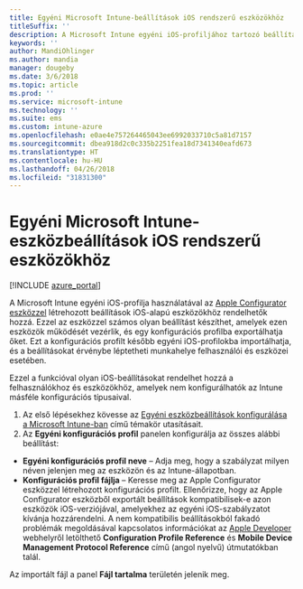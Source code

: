 ```yaml
---
title: Egyéni Microsoft Intune-beállítások iOS rendszerű eszközökhöz
titleSuffix: ''
description: A Microsoft Intune egyéni iOS-profiljához tartozó beállítások ismertetése.
keywords: ''
author: MandiOhlinger
ms.author: mandia
manager: dougeby
ms.date: 3/6/2018
ms.topic: article
ms.prod: ''
ms.service: microsoft-intune
ms.technology: ''
ms.suite: ems
ms.custom: intune-azure
ms.openlocfilehash: e0ae4e757264465043ee6992033710c5a81d7157
ms.sourcegitcommit: dbea918d2c0c335b2251fea18d7341340eafd673
ms.translationtype: HT
ms.contentlocale: hu-HU
ms.lasthandoff: 04/26/2018
ms.locfileid: "31831300"
---
```

# <a name="microsoft-intune-custom-device-settings-for-devices-running-ios"></a>Egyéni Microsoft Intune-eszközbeállítások iOS rendszerű eszközökhöz

[!INCLUDE [azure_portal](./includes/azure_portal.md)]

A Microsoft Intune egyéni iOS-profilja használatával az [Apple Configurator eszközzel](https://itunes.apple.com/app/apple-configurator-2/id1037126344?mt=12) létrehozott beállítások iOS-alapú eszközökhöz rendelhetők hozzá. Ezzel az eszközzel számos olyan beállítást készíthet, amelyek ezen eszközök működését vezérlik, és egy konfigurációs profilba exportálhatja őket. Ezt a konfigurációs profilt később egyéni iOS-profilokba importálhatja, és a beállításokat érvénybe léptetheti munkahelye felhasználói és eszközei esetében.

Ezzel a funkcióval olyan iOS-beállításokat rendelhet hozzá a felhasználókhoz és eszközökhöz, amelyek nem konfigurálhatók az Intune másféle konfigurációs típusaival.


1. Az első lépésekhez kövesse az [Egyéni eszközbeállítások konfigurálása a Microsoft Intune-ban](custom-settings-configure.md) című témakör utasításait.
2. Az **Egyéni konfigurációs profil** panelen konfigurálja az összes alábbi beállítást:

- **Egyéni konfigurációs profil neve** – Adja meg, hogy a szabályzat milyen néven jelenjen meg az eszközön és az Intune-állapotban.
- **Konfigurációs profil fájlja** – Keresse meg az Apple Configurator eszközzel létrehozott konfigurációs profilt.
Ellenőrizze, hogy az Apple Configurator eszközből exportált beállítások kompatibilisek-e azon eszközök iOS-verziójával, amelyekhez az egyéni iOS-szabályzatot kívánja hozzárendelni. A nem kompatibilis beállításokból fakadó problémák megoldásával kapcsolatos információkat az [Apple Developer](https://developer.apple.com/) webhelyről letölthető **Configuration Profile Reference** és **Mobile Device Management Protocol Reference** című (angol nyelvű) útmutatókban talál.

Az importált fájl a panel **Fájl tartalma** területén jelenik meg.
